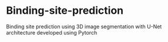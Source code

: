 # Binding-site-prediction
Binding site prediction using 3D image segmentation with U-Net architecture developed using Pytorch
